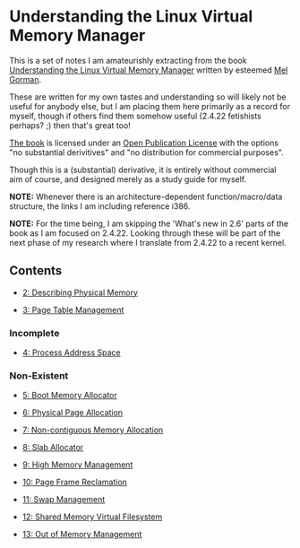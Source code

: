 # Understanding the Linux Virtual Memory Manager

This is a set of notes I am amateurishly extracting from the book
[Understanding the Linux Virtual Memory Manager][amazon] written by esteemed
[Mel Gorman][mel].

These are written for my own tastes and understanding so will likely not be
useful for anybody else, but I am placing them here primarily as a record for
myself, though if others find them somehow useful (2.4.22 fetishists perhaps? ;)
then that's great too!

[The book][book] is licensed under an [Open Publication License][license] with
the options "no substantial derivitives" and "no distribution for commercial
purposes".

Though this is a (substantial) derivative, it is entirely without commercial aim
of course, and designed merely as a study guide for myself.

__NOTE:__ Whenever there is an architecture-dependent function/macro/data
structure, the links I am including reference i386.

__NOTE:__ For the time being, I am skipping the 'What's new in 2.6' parts of the
book as I am focused on 2.4.22. Looking through these will be part of the next
phase of my research where I translate from 2.4.22 to a recent kernel.

## Contents

* [2: Describing Physical Memory](2.md)

* [3: Page Table Management](3.md)

### Incomplete

* [4: Process Address Space](4.md)

### Non-Existent

* [5: Boot Memory Allocator](5.md)

* [6: Physical Page Allocation](6.md)

* [7: Non-contiguous Memory Allocation](7.md)

* [8: Slab Allocator](8.md)

* [9: High Memory Management](9.md)

* [10: Page Frame Reclamation](10.md)

* [11: Swap Management](11.md)

* [12: Shared Memory Virtual Filesystem](12.md)

* [13: Out of Memory Management](13.md)

[amazon]:http://www.amazon.co.uk/Understanding-Virtual-Memory-Manager-Perens/dp/0131453483
[mel]:http://www.csn.ul.ie/~mel/blog/
[book]:https://www.kernel.org/doc/gorman/
[license]:https://www.kernel.org/doc/gorman/license.html
